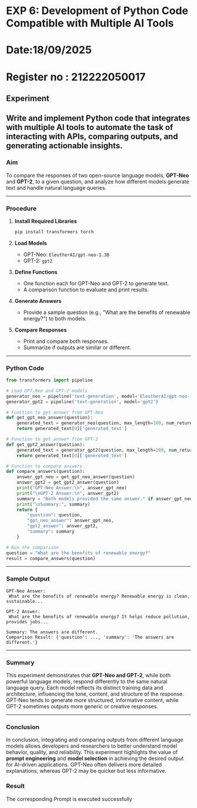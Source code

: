 # **EXP 6: Development of Python Code Compatible with Multiple AI Tools**


# Date:18/09/2025
# Register no : 212222050017


## **Experiment**

Write and implement Python code that integrates with multiple AI tools to automate the task of interacting with APIs, comparing outputs, and generating actionable insights.
---


### **Aim**

To compare the responses of two open-source language models, **GPT-Neo** and **GPT-2**, to a given question, and analyze how different models generate text and handle natural language queries.

---

### **Procedure**

1. **Install Required Libraries**

   ```bash
   pip install transformers torch
   ```

2. **Load Models**

   * GPT-Neo: `EleutherAI/gpt-neo-1.3B`
   * GPT-2: `gpt2`

3. **Define Functions**

   * One function each for GPT-Neo and GPT-2 to generate text.
   * A comparison function to evaluate and print results.

4. **Generate Answers**

   * Provide a sample question (e.g., "What are the benefits of renewable energy?") to both models.

5. **Compare Responses**

   * Print and compare both responses.
   * Summarize if outputs are similar or different.

---

### **Python Code**

```python
from transformers import pipeline

# Load GPT-Neo and GPT-2 models
generator_neo = pipeline('text-generation', model='EleutherAI/gpt-neo-1.3B')
generator_gpt2 = pipeline('text-generation', model='gpt2')

# Function to get answer from GPT-Neo
def get_gpt_neo_answer(question):
    generated_text = generator_neo(question, max_length=100, num_return_sequences=1)
    return generated_text[0]['generated_text']

# Function to get answer from GPT-2
def get_gpt2_answer(question):
    generated_text = generator_gpt2(question, max_length=100, num_return_sequences=1)
    return generated_text[0]['generated_text']

# Function to compare answers
def compare_answers(question):
    answer_gpt_neo = get_gpt_neo_answer(question)
    answer_gpt2 = get_gpt2_answer(question)
    print("GPT-Neo Answer:\n", answer_gpt_neo)
    print("\nGPT-2 Answer:\n", answer_gpt2) 
    summary = "Both models provided the same answer." if answer_gpt_neo == answer_gpt2 else "The answers are different."
    print("\nSummary:", summary)
    return {
        "question": question,
        "gpt_neo_answer": answer_gpt_neo,
        "gpt2_answer": answer_gpt2,
        "summary": summary
    }

# Run the comparison
question = "What are the benefits of renewable energy?"
result = compare_answers(question)
```
---
### **Sample Output**

```
GPT-Neo Answer:
 What are the benefits of renewable energy? Renewable energy is clean, sustainable...

GPT-2 Answer:
 What are the benefits of renewable energy? It helps reduce pollution, provides jobs...

Summary: The answers are different.
Comparison Result: {'question': ..., 'summary': 'The answers are different.'}
```
---
### **Summary**

This experiment demonstrates that **GPT-Neo and GPT-2**, while both powerful language models, respond differently to the same natural language query. Each model reflects its distinct training data and architecture, influencing the tone, content, and structure of the response. GPT-Neo tends to generate more structured, informative content, while GPT-2 sometimes outputs more generic or creative responses.

---

### **Conclusion**

In conclusion, integrating and comparing outputs from different language models allows developers and researchers to better understand model behavior, quality, and reliability. This experiment highlights the value of **prompt engineering** and **model selection** in achieving the desired output for AI-driven applications. GPT-Neo often delivers more detailed explanations, whereas GPT-2 may be quicker but less informative.


### **Result**

The corresponding Prompt is executed successfully







